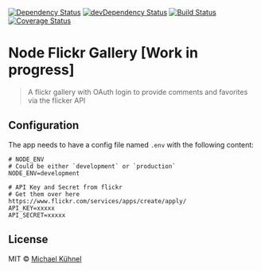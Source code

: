 [![Dependency Status](https://david-dm.org/mischah/flickr-gallery.svg)](https://david-dm.org/mischah/flickr-gallery)
[![devDependency Status](https://david-dm.org/mischah/flickr-gallery/dev-status.svg?theme=shields.io)](https://david-dm.org/mischah/flickr-gallery#info=devDependencies)
[![Build Status](https://travis-ci.org/mischah/flickr-gallery.svg?branch=master)](https://travis-ci.org/mischah/flickr-gallery)
[![Coverage Status](https://coveralls.io/repos/mischah/flickr-gallery/badge.svg?branch=master&service=github)](https://coveralls.io/github/mischah/flickr-gallery?branch=master)

# Node Flickr Gallery [Work in progress]

> A flickr gallery with OAuth login to provide comments and favorites via the flicker API

## Configuration

The app needs to have a config file named `.env` with the following content:

```dosini
# NODE_ENV
# Could be either `development` or `production`
NODE_ENV=development

# API Key and Secret from flickr 
# Get them over here https://www.flickr.com/services/apps/create/apply/
API_KEY=xxxxx
API_SECRET=xxxxx
```


## License

MIT © [Michael Kühnel](http://michael-kuehnel.de)
